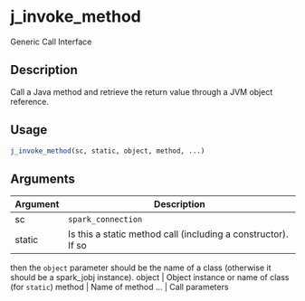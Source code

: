 # j_invoke_method


Generic Call Interface




## Description

Call a Java method and retrieve the return value through a JVM object
reference.





## Usage
```r
j_invoke_method(sc, static, object, method, ...)
```




## Arguments


Argument      |Description
------------- |----------------
sc | ``spark_connection``
static | Is this a static method call (including a constructor). If so
then the ``object`` parameter should be the name of a class (otherwise
it should be a spark_jobj instance).
object | Object instance or name of class (for ``static``)
method | Name of method
... | Call parameters






